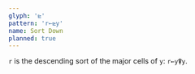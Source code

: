 ```yaml
---
glyph: '⊵'
pattern: 'r←⊵y'
name: Sort Down
planned: true
---
```


`r` is the descending sort of the major cells of `y`: `r←y⍒y`.